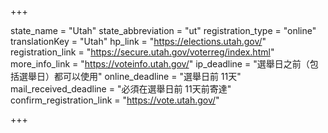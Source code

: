 +++

state_name = "Utah"
state_abbreviation = "ut"
registration_type = "online"
translationKey = "Utah"
hp_link = "https://elections.utah.gov/"
registration_link = "https://secure.utah.gov/voterreg/index.html"
more_info_link = "https://voteinfo.utah.gov/"
ip_deadline = "選舉日之前（包括選舉日）都可以使用"
online_deadline = "選舉日前 11天"
mail_received_deadline = "必須在選舉日前 11天前寄達"
confirm_registration_link = "https://vote.utah.gov/"

+++